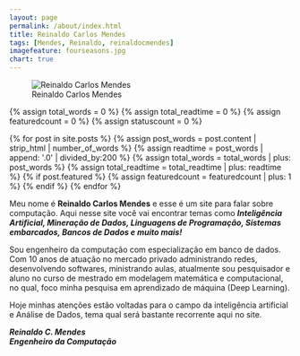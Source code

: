 ```yaml
---
layout: page
permalink: /about/index.html
title: Reinaldo Carlos Mendes
tags: [Mendes, Reinaldo, reinaldocmendes]
imagefeature: fourseasons.jpg
chart: true
---
```

<figure>
  <img src="{{ site.url }}/images/rm_400x400.png" alt="Reinaldo Carlos Mendes">
  <figcaption>Reinaldo Carlos Mendes</figcaption>
</figure>

{% assign total_words = 0 %}
{% assign total_readtime = 0 %}
{% assign featuredcount = 0 %}
{% assign statuscount = 0 %}

{% for post in site.posts %}
    {% assign post_words = post.content | strip_html | number_of_words %}
    {% assign readtime = post_words | append: '.0' | divided_by:200 %}
    {% assign total_words = total_words | plus: post_words %}
    {% assign total_readtime = total_readtime | plus: readtime %}
    {% if post.featured %}
    {% assign featuredcount = featuredcount | plus: 1 %}
    {% endif %}
{% endfor %}


Meu nome é **Reinaldo Carlos Mendes** e esse é um site para falar sobre computação. Aqui nesse site você vai encontrar temas como **_Inteligência Artificial, Mineração de Dados, Linguagens de Programação, Sistemas embarcados, Bancos de Dados e muito mais!_**

Sou engenheiro da computação com especialização em banco de dados. Com 10 anos de atuação no mercado privado administrando redes, desenvolvendo softwares, ministrando aulas, atualmente sou pesquisador e aluno no curso de mestrado em modelagem matemática e computacional, no qual, foco minha pesquisa em aprendizado de máquina (Deep Learning).

Hoje minhas atenções estão voltadas para o campo da inteligência artificial e Análise de Dados, tema qual será bastante recorrente aqui no site.

***_Reinaldo C. Mendes_*** <br>
***_Engenheiro da Computação_***
